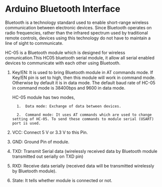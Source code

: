 # Arduino Bluetooth Interface


Bluetooth is a technology standard used to enable short-range wireless communication between electronic devices. Since Bluetooth operates on radio frequencies, rather than the infrared spectrum used by traditional remote controls, devices using this technology do not have to maintain a line of sight to communicate.




HC-05 is a Bluetooth module which is designed for wireless comunication.This HC05 bluetooth serial module, 
it allow all serial enabled devices to communicate with each other using Bluetooth.



1.  Key/EN: It is used to bring Bluetooth module in AT commands mode. If Key/EN pin is set to high, then this 
    module will work in command mode. Otherwise by default it is in data mode. The default baud rate of HC-05 
    in command mode is 38400bps and 9600 in data mode.

    HC-05 module has two modes,

          1.  Data mode: Exchange of data between devices.

          2.  Command mode: It uses AT commands which are used to change setting of HC-05. To send these commands to module serial (USART) port is used.

2.  VCC: Connect 5 V or 3.3 V to this Pin.

3.  GND: Ground Pin of module.

4.  TXD: Transmit Serial data (wirelessly received data by Bluetooth module transmitted out serially on TXD pin)

5.  RXD: Receive data serially (received data will be transmitted wirelessly by Bluetooth module).

6.  State: It tells whether module is connected or not.

